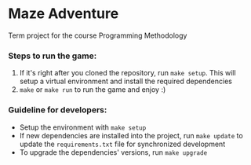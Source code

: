# Maze Adventure

Term project for the course Programming Methodology

### Steps to run the game:

1. If it's right after you cloned the repository, run `make setup`. This will setup a virtual environment and install the required dependencies
2. `make` or `make run` to run the game and enjoy :)

### Guideline for developers:

- Setup the environment with `make setup`
- If new dependencies are installed into the project, run `make update` to update the `requirements.txt` file for synchronized development
- To upgrade the dependencies' versions, run `make upgrade`
